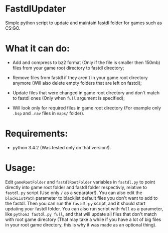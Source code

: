 
# FastdlUpdater

Simple python script to update and maintain fastdl folder for games such as CS:GO.

  

# What it can do:

* Add and compress to bz2 format (Only if the file is smaller then 150mb) files from your game root directory to fastdl directory;

* Remove files from fastdl if they aren't in your game root directory anymore (Will also delete empty folders that are left on fastdl);

* Update files that were changed in game root directory and don't match to fastdl ones (Only when ``full`` argument is specified);

* Will look only for required files in game root directory (For example only ``.bsp`` and ``.nav`` files in ``maps/`` folder).

  

# Requirements:

* python 3.4.2 (Was tested only on that version!).

  

# Usage:

Edit ``gameRootFolder`` and ``fastdlRootFolder`` variables in ``fastdl.py`` to point directly into game root folder and fastdl folder respectivly, relative to ``fastdl.py`` script (Use only ``/`` as a separator!). You can also edit the ``blackListPath`` parameter to blacklist default files you don't want to add to the fastdl. Then you can run the ``fastdl.py`` script, and it should start updating your fastdl folder. You can also run script with ``full`` as a parameter, like ``python3 fastdl.py full``, and that will update all files that don't match with root game directory (That may take a while if you have a lot of big files in your root game directory, this is why it was made as an optional thing).